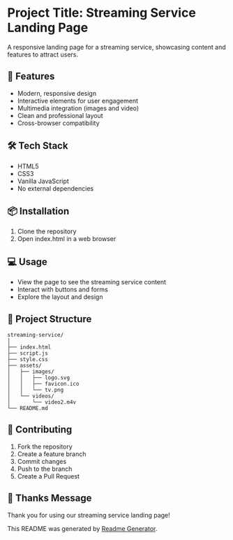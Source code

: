 

# Project Title: Streaming Service Landing Page

A responsive landing page for a streaming service, showcasing content and features to attract users.

## 🚀 Features

- Modern, responsive design
- Interactive elements for user engagement
- Multimedia integration (images and video)
- Clean and professional layout
- Cross-browser compatibility

## 🛠️ Tech Stack

- HTML5
- CSS3
- Vanilla JavaScript
- No external dependencies

## 📦 Installation

1. Clone the repository
2. Open index.html in a web browser

## 💻 Usage

- View the page to see the streaming service content
- Interact with buttons and forms
- Explore the layout and design

## 📂 Project Structure

```plaintext
streaming-service/
│
├── index.html
├── script.js
├── style.css
├── assets/
│   ├── images/
│   │   ├── logo.svg
│   │   ├── favicon.ico
│   │   └── tv.png
│   └── videos/
│       └── video2.m4v
└── README.md
```

## 🤝 Contributing

1. Fork the repository
2. Create a feature branch
3. Commit changes
4. Push to the branch
5. Create a Pull Request


## 💖 Thanks Message

Thank you for using our streaming service landing page!

This README was generated by [Readme Generator](https://readme-generator-phi.vercel.app/).
